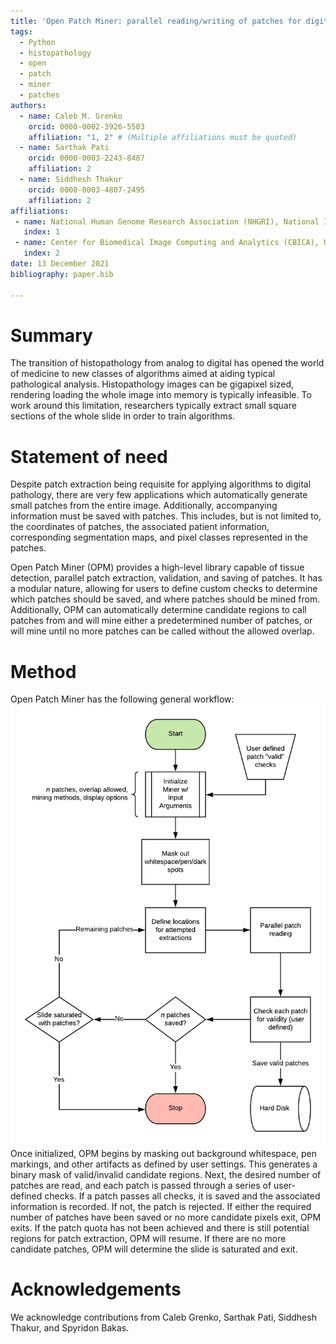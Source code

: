```yaml
---
title: 'Open Patch Miner: parallel reading/writing of patches for digital histopathology'
tags:
  - Python
  - histopathology
  - open
  - patch
  - miner
  - patches
authors:
  - name: Caleb M. Grenko
    orcid: 0000-0002-3926-5503
    affiliation: "1, 2" # (Multiple affiliations must be quoted)
  - name: Sarthak Pati
    orcid: 0000-0003-2243-8487
    affiliation: 2
  - name: Siddhesh Thakur
    orcid: 0000-0003-4807-2495
    affiliation: 2
affiliations:
 - name: National Human Genome Research Association (NHGRI), National Institutes of Health (NIH), 31 Center Dr, Bethesda, MD 20894
   index: 1
 - name: Center for Biomedical Image Computing and Analytics (CBICA), University of Pennsylvania, Philadelphia, PA, USA
   index: 2
date: 13 December 2021
bibliography: paper.bib

---
```


# Summary

The transition of histopathology from analog to digital has opened the world 
of medicine to new classes of algorithms aimed at aiding typical pathological
analysis. Histopathology images can be gigapixel sized, rendering loading 
the whole image into memory is typically infeasible. To work around this
limitation, researchers typically extract small square sections of the whole slide
in order to train algorithms. 

# Statement of need
Despite patch extraction being requisite for applying algorithms to digital 
pathology, there are very few applications which automatically generate small patches
from the entire image. Additionally, accompanying information must be saved with patches.
This includes, but is not limited to, the coordinates of patches, the associated patient 
information, corresponding segmentation maps, and pixel classes represented in the patches.

Open Patch Miner (OPM) provides a high-level library capable of tissue detection, 
parallel patch extraction, validation, and saving of patches. It has a modular nature, allowing 
for users to define custom checks to determine which patches should be saved, and where patches
should be mined from. Additionally, OPM can automatically determine candidate regions to call
patches from and will mine either a predetermined number of patches, or will mine until no more 
patches can be called without the allowed overlap.

# Method
Open Patch Miner has the following general workflow:  
<img src="images/opm_flowchart.png" alt="Workflow for Open Patch Miner" width="600"/>  
Once initialized, OPM begins by masking out background whitespace, pen markings, and other artifacts 
as defined by user settings. This generates a binary mask of valid/invalid candidate regions. 
Next, the desired number of patches are read, and each patch is passed through a series of user-defined
checks. If a patch passes all checks, it is saved and the associated information is recorded. If not, 
the patch is rejected. If either the required number of patches have been saved or no more candidate pixels
exit, OPM exits. If the patch quota has not been achieved and there is still potential regions 
for patch extraction, OPM will resume. If there are no more candidate patches, OPM will determine the 
slide is saturated and exit.


# Acknowledgements

We acknowledge contributions from Caleb Grenko, Sarthak Pati, Siddhesh Thakur, and Spyridon Bakas.
